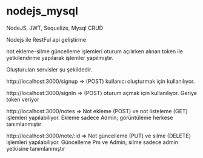 # nodejs_mysql
NodeJS, JWT, Sequelize, Mysql CRUD

Nodejs ile RestFul api geliştirme


not ekleme-silme güncelleme işlemleri oturum açılırken alınan token ile yetkilendirme
yapılarak işlemler yapılmıştır.


Oluşturulan servisler şu şekildedir.

http://localhost:3000/signup => (POST) kullanıcı oluşturmak için kullanılıyor. 

http://localhost:3000/signIn => (POST) oturum açmak için kullanılıyor. Geriye token veriyor

http://localhost:3000/notes => Not ekleme (POST) ve not listeleme (GET) işlemleri yapılabiliyor. Ekleme sadece Admin; görüntüleme herkese tanımlanmıştır

http://localhost:3000/note/:id => Not güncelleme (PUT) ve silme (DELETE) işlemleri yapılabiliyor. Güncelleme Pm ve Admin; silme sadece admin yetkisine tanımlanmıştır